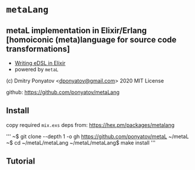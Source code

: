 #  `metaLang`
## metaL implementation in Elixir/Erlang [homoiconic (meta)language for source code transformations]

* [Writing eDSL in Elixir](https://www.notion.so/metalang/Writing-eDSL-in-Elixir-ffdcee5a83ee4ab6bd69ba0eb93e6f4d)
* powered by `metaL`

(c) Dmitry Ponyatov <<dponyatov@gmail.com>> 2020 MIT License

github: https://github.com/ponyatov/metaLang

## Install

copy required `mix.exs` deps from: https://hex.pm/packages/metalang

'''
	~$ git clone --depth 1 -o gh https://github.com/ponyatov/metaL ~/metaL
	~$ cd ~/metaL/metaLang
	~/metaL/metaLang$ make install
'''

## Tutorial


